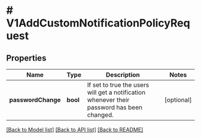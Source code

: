 # # V1AddCustomNotificationPolicyRequest

## Properties

Name | Type | Description | Notes
------------ | ------------- | ------------- | -------------
**passwordChange** | **bool** | If set to true the users will get a notification whenever their password has been changed. | [optional]

[[Back to Model list]](../../README.md#models) [[Back to API list]](../../README.md#endpoints) [[Back to README]](../../README.md)
